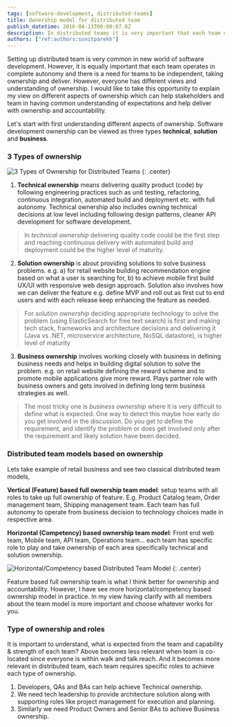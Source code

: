 ```yaml
---
tags: [software-development, distributed-teams]
title: Ownership model for distributed team
publish_datetime: 2016-04-13T00:00:07.0Z
description: In distributed teams it is very important that each team operates in complete autonomy. And there is need for team to be independent and takes ownership. However, everyone has different views and understanding of ownership. Here is what worked for me in terms of distributed team and clear definition of ownership across teams.
authors: ["ref:authors:sunitparekh"]
---
```


Setting up distributed team is very common in new world of software development. However, it is equally important that each team operates in complete autonomy and there is a need for teams to be independent, taking ownership and deliver. However, everyone has different views and understanding of ownership. I would like to take this opportunity to explain my view on different aspects of ownership which can help stakeholders and team in having common understanding of expectations and help deliver with ownership and accountability.   

Let's start with first understanding different aspects of ownership. Software development ownership can be viewed as three types **technical**, **solution** and **business**. 

### 3 Types of ownership 

![3 Types of Ownership for Distributed Teams](ref:images:posts/distributed-team-ownership-model/distributed-team-ownership-model.png "3 Types of Ownership for Distributed Teams")
{: .center}
 
 
1. **Technical ownership** means delivering quality product (code) by following engineering practices such as unit testing, refactoring, continuous integration, automated build and deployment etc. with full autonomy. Technical ownership also includes owning technical decisions at low level including following design patterns, cleaner API development for software development. 

> In *technical ownership* delivering quality code could be the first step and reaching continuous delivery with automated build and deployment could be the higher level of maturity.
 
2. **Solution ownership** is about providing solutions to solve business problems. e.g. a) for retail website building recommendation engine based on what a user is searching for, b) to achieve mobile first build UX/UI with responsive web design approach. Solution also involves how we can deliver the feature e.g. define MVP and roll out as first cut to end users and with each release keep enhancing the feature as needed. 

> For *solution ownership* deciding appropriate technology to solve the problem (using ElasticSearch for free text search) is first and making tech stack, frameworks and architecture decisions and delivering it (Java vs .NET, microservice architecture, NoSQL datastore), is higher level of maturity 
 
3. **Business ownership** involves working closely with business in defining business needs and helps in building digital solution to solve the problem. e.g. on retail website defining the reward scheme and to promote mobile applications give more reward. Plays partner role with business owners and gets involved in defining long term business strategies as well.  

> The most tricky one is *business ownership* where it is very difficult to define what is expected. One way to detect this maybe how early do you get involved in the discussion. Do you get to define the requirement, and identify the problem or does get involved only after the requirement and likely solution have been decided. 
 
### Distributed team models based on ownership

Lets take example of retail business and see two classical distributed team models,

**Vertical (Feature) based full ownership team model**: setup teams with all roles to take up full ownership of feature. E.g. Product Catalog team, Order management team, Shipping management team. Each team has full autonomy to operate from business decision to technology choices made in respective area. 

**Horizontal (Competency) based ownership team model**: Front end web team, Mobile team, API team, Operations team... each team has specific role to play and take ownership of each area specifically technical and solution ownership. 

![Horizontal/Competency based Distributed Team Model](ref:images:posts/distributed-team-ownership-model/distributed-team.png "Horizontal/Competency based Distributed Team Model")
{: .center}

Feature based full ownership team is what I think better for ownership and accountability. However, I have see more horizontal/competency based ownership model in practice. In my view having clarify with all members about the team model is more important and choose whatever works for you.  

### Type of ownership and roles

It is important to understand, what is expected from the team and capability &amp; strength of each team? Above becomes less relevant when team is co-located since everyone is within walk and talk reach. And it becomes more relevant in distributed team, each team requires specific roles to achieve each type of ownership. 

1. Developers, QAs and BAs can help achieve Technical ownership. 
2. We need tech leadership to provide architecture solution along with supporting roles like project management for execution and planning. 
3. Similarly we need Product Owners and Senior BAs to achieve Business ownership. 
